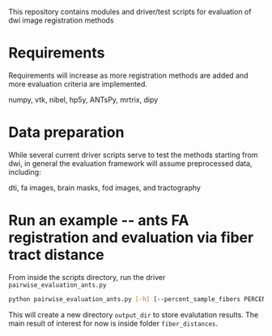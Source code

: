 This repository contains modules and driver/test scripts for evaluation of dwi image registration methods

# Requirements

Requirements will increase as more registration methods are added and more evaluation criteria are implemented.

numpy, vtk, nibel, hp5y, ANTsPy, mrtrix, dipy

# Data preparation

While several current driver scripts serve to test the methods starting from dwi, in general the evaluation framework will assume preprocessed data, including:

dti, fa images, brain masks, fod images, and tractography

# Run an example -- ants FA registration and evaluation via fiber tract distance

From inside the scripts directory, run the driver `pairwise_evaluation_ants.py`

```sh
python pairwise_evaluation_ants.py [-h] [--percent_sample_fibers PERCENT_SAMPLE_FIBERS] [--num_repeats NUM_REPEATS] [--force] source source_fiber_dir target target_fiber_dir output_base_dir exp_name
```

This will create a new directory `output_dir` to store evalutation results. The main result of interest for now is inside folder `fiber_distances`.